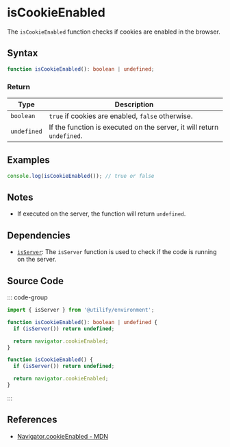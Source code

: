 # isCookieEnabled

The `isCookieEnabled` function checks if cookies are enabled in the browser.

## Syntax

```typescript
function isCookieEnabled(): boolean | undefined;
```

### Return

| Type              | Description                                                     |
|-------------------|---------------------------------------------------------------|
| `boolean`         | `true` if cookies are enabled, `false` otherwise.               |
| `undefined`       | If the function is executed on the server, it will return `undefined`. |

## Examples

```typescript
console.log(isCookieEnabled()); // true or false
```

## Notes

- If executed on the server, the function will return `undefined`.

## Dependencies

- [`isServer`](../environment/isServer.md): The `isServer` function is used to check if the code is running on the server.

## Source Code

::: code-group
```typescript
import { isServer } from '@utilify/environment';

function isCookieEnabled(): boolean | undefined {
  if (isServer()) return undefined;

  return navigator.cookieEnabled;
}
```

```javascript
function isCookieEnabled() {
  if (isServer()) return undefined;

  return navigator.cookieEnabled;
}
```
:::

## References

- [Navigator.cookieEnabled - MDN](https://developer.mozilla.org/en-US/docs/Web/API/Navigator/cookieEnabled)